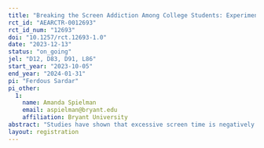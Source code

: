 ```yaml
---
title: "Breaking the Screen Addiction Among College Students: Experimental Evidence of the Impact of Commitment Device on Academic Performance"
rct_id: "AEARCTR-0012693"
rct_id_num: "12693"
doi: "10.1257/rct.12693-1.0"
date: "2023-12-13"
status: "on_going"
jel: "D12, D83, D91, L86"
start_year: "2023-10-05"
end_year: "2024-01-31"
pi: "Ferdous Sardar"
pi_other:
  1:
    name: Amanda Spielman
    email: aspielman@bryant.edu
    affiliation: Bryant University
abstract: "Studies have shown that excessive screen time is negatively associated with physical and mental health and academic performance. While most individuals have access to soft commitment devices designed to help regulate screen time, these tools are often underutilized. This study investigates the effect of a nudge on the adoption of commitment devices and subsequent changes in screen behavior, academic performance, and overall wellbeing of college students. We implement a randomized controlled trial at an undergraduate institution where a randomly selected group of first-year students receive emails that encourage the use of soft commitment devices. Using a combination of survey and administrative data, the study will assess the impact of the intervention. This study has the potential to inform policy by providing empirical evidence on the role of commitment devices and nudges in enhancing student outcomes in the digital age."
layout: registration
---
```


